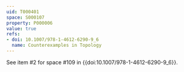 ```yaml
---
uid: T000401
space: S000107
property: P000006
value: true
refs:
- doi: 10.1007/978-1-4612-6290-9_6
  name: Counterexamples in Topology
---
```

See item #2 for space #109 in
{{doi:10.1007/978-1-4612-6290-9_6}}.
